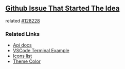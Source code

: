 ## [Github Issue That Started The Idea](https://github.com/microsoft/vscode/issues/127951)

related [#128228](https://github.com/microsoft/vscode/issues/128228)
### Related Links
- [Api docs](https://code.visualstudio.com/api/references/vscode-api#Terminal)
- [VSCode Terminal Example](https://github.com/microsoft/vscode-extension-samples/blob/main/extension-terminal-sample/package.json)
- [Icons list](https://code.visualstudio.com/api/references/icons-in-labels)
- [Theme Color](https://code.visualstudio.com/api/references/theme-color#text-colors)